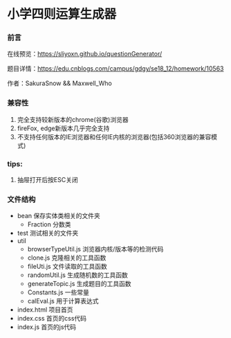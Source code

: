 # 小学四则运算生成器

### 前言

在线预览：https://sliyoxn.github.io/questionGenerator/

题目详情：https://edu.cnblogs.com/campus/gdgy/se18_12/homework/10563

作者：SakuraSnow && Maxwell_Who

### 兼容性

 1. 完全支持较新版本的chrome(谷歌)浏览器
 2. fireFox, edge新版本几乎完全支持
 3. 不支持任何版本的IE浏览器和任何IE内核的浏览器(包括360浏览器的兼容模式) 

 ### tips:
 1. 抽屉打开后按ESC关闭

 ### 文件结构
 - bean 保存实体类相关的文件夹 
 	- Fraction 分数类
 - test 测试相关的文件夹
 - util 
    - browserTypeUtil.js 浏览器内核/版本等的检测代码
    - clone.js 克隆相关的工具函数
    - fileUti.js 文件读取的工具函数
    - randomUtil.js 生成随机数的工具函数
    - generateTopic.js 生成题目的工具函数
    - Constants.js 一些常量
    - calEval.js 用于计算表达式
 - index.html 项目首页
 - index.css 首页的css代码
 - index.js 首页的js代码 
